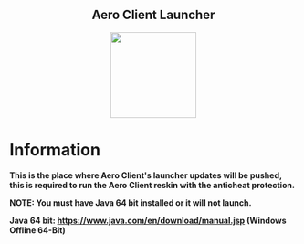 <h2 align="center">Aero Client Launcher</h2>

<p align="center">
    <img src="https://i.imgur.com/e4Au1VM.png" width="150" height="150"/>
</p>

# Information

**This is the place where Aero Client's launcher updates will be pushed, this is required to run the Aero Client reskin with the anticheat protection.**

**NOTE: You must have Java 64 bit installed or it will not launch.**

**Java 64 bit: https://www.java.com/en/download/manual.jsp (Windows Offline 64-Bit)**
